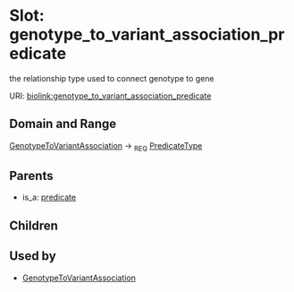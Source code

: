 
# Slot: genotype_to_variant_association_predicate


the relationship type used to connect genotype to gene

URI: [biolink:genotype_to_variant_association_predicate](https://w3id.org/biolink/vocab/genotype_to_variant_association_predicate)


## Domain and Range

[GenotypeToVariantAssociation](GenotypeToVariantAssociation.md) &#8594;  <sub>REQ</sub> [PredicateType](types/PredicateType.md)

## Parents

 *  is_a: [predicate](predicate.md)

## Children


## Used by

 * [GenotypeToVariantAssociation](GenotypeToVariantAssociation.md)
